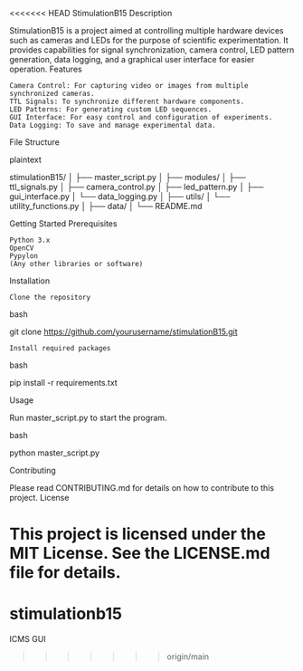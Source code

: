 <<<<<<< HEAD
StimulationB15
Description

StimulationB15 is a project aimed at controlling multiple hardware devices such as cameras and LEDs for the purpose of scientific experimentation. It provides capabilities for signal synchronization, camera control, LED pattern generation, data logging, and a graphical user interface for easier operation.
Features

    Camera Control: For capturing video or images from multiple synchronized cameras.
    TTL Signals: To synchronize different hardware components.
    LED Patterns: For generating custom LED sequences.
    GUI Interface: For easy control and configuration of experiments.
    Data Logging: To save and manage experimental data.

File Structure

plaintext

stimulationB15/
│
├── master_script.py
│
├── modules/
│   ├── ttl_signals.py
│   ├── camera_control.py
│   ├── led_pattern.py
│   ├── gui_interface.py
│   └── data_logging.py
│
├── utils/
│   └── utility_functions.py
│
├── data/
│
└── README.md

Getting Started
Prerequisites

    Python 3.x
    OpenCV
    Pypylon
    (Any other libraries or software)

Installation

    Clone the repository

bash

git clone https://github.com/yourusername/stimulationB15.git

    Install required packages

bash

pip install -r requirements.txt

Usage

Run master_script.py to start the program.

bash

python master_script.py

Contributing

Please read CONTRIBUTING.md for details on how to contribute to this project.
License

This project is licensed under the MIT License. See the LICENSE.md file for details.
=======
# stimulationb15
ICMS GUI
>>>>>>> origin/main
